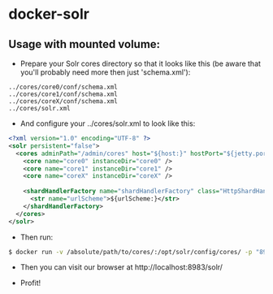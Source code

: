 # docker-solr

## Usage with mounted volume:

* Prepare your Solr cores directory so that it looks like this (be aware that you'll probably need more then just 'schema.xml'):
```
../cores/core0/conf/schema.xml
../cores/core1/conf/schema.xml
../cores/coreX/conf/schema.xml
../cores/solr.xml
```

* And configure your ../cores/solr.xml to look like this:
```xml
<?xml version="1.0" encoding="UTF-8" ?>
<solr persistent="false">
  <cores adminPath="/admin/cores" host="${host:}" hostPort="${jetty.port:8983}" hostContext="${hostContext:solr}">
    <core name="core0" instanceDir="core0" />
    <core name="core1" instanceDir="core1" />
    <core name="coreX" instanceDir="coreX" />
        
    <shardHandlerFactory name="shardHandlerFactory" class="HttpShardHandlerFactory">
      <str name="urlScheme">${urlScheme:}</str>
    </shardHandlerFactory>
  </cores>        
</solr>
```

* Then run:
```bash
$ docker run -v /absolute/path/to/cores/:/opt/solr/config/cores/ -p "8983:8983" dirkmoors/solr
```

* Then you can visit our browser at http://localhost:8983/solr/

* Profit!
